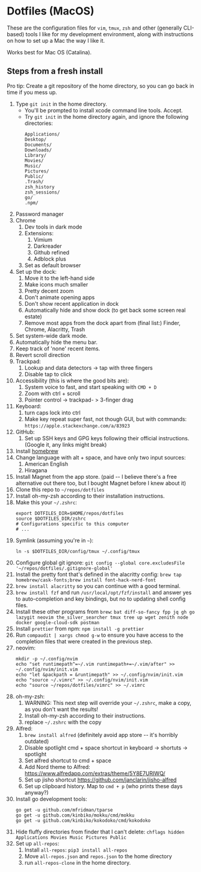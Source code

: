 # Dotfiles (MacOS)

These are the configuration files for `vim`, `tmux`, `zsh` and other (generally CLI-based) tools I like for my development environment, along with instructions on how to set up a Mac the way I like it.

Works best for Mac OS (Catalina).

## Steps from a fresh install

Pro tip: Create a git repository of the home directory, so you can go back in time if you mess up.

1. Type `git init` in the home directory.
   - You'll be prompted to install xcode command line tools. Accept.
   - Try `git init` in the home directory again, and ignore the following directories:
     ```
     Applications/
     Desktop/
     Documents/
     Downloads/
     Library/
     Movies/
     Music/
     Pictures/
     Public/
     .Trash/
     zsh_history
     zsh_sessions/
     go/
     .npm/
     ```
1. Password manager
1. Chrome
   1. Dev tools in dark mode
   1. Extensions:
      1. Vimium
      1. Darkreader
      1. Github refined
      1. Adblock plus
   1. Set as default browser
1. Set up the dock:
   1. Move it to the left-hand side
   1. Make icons much smaller
   1. Pretty decent zoom
   1. Don't animate opening apps
   1. Don't show recent application in dock
   1. Automatically hide and show dock (to get back some screen real estate)
   1. Remove most apps from the dock apart from (final list:) Finder, Chrome, Alacritty, Trash
1. Set system-wide dark mode.
1. Automatically hide the menu bar.
1. Keep track of 'none' recent items.
1. Revert scroll direction
1. Trackpad:
   1. Lookup and data detectors -> tap with three fingers
   1. Disable tap to click
1. Accessibility (this is where the good bits are):
   1. System voice to fast, and start speaking with `CMD + D`
   1. Zoom with ctrl + scroll
   1. Pointer control -> trackpad- > 3-finger drag
1. Keyboard:
   1. turn caps lock into ctrl
   1. Make key repeat super fast, not though GUI, but with commands: `https://apple.stackexchange.com/a/83923`
1. GitHub:
   1. Set up SSH keys and GPG keys following their official instructions. (Google it, any links might break)
1. Install [homebrew](https://brew.sh/)
1. Change language with alt + space, and have only two input sources:
   1. American English
   1. Hiragana
1. Install Magnet from the app store. (paid -- I believe there's a free alternative out there too, but I bought Magnet before I knew about it)
1. Clone this repo to `~/repos/dotfiles`
1. Install oh-my-zsh according to their installation instructions.
1. Make this your `~/.zshrc`:
   ```
   export DOTFILES_DIR=$HOME/repos/dotfiles
   source $DOTFILES_DIR/zshrc
   # Configurations specific to this computer
   # ...
   ```
1. Symlink (assuming you're in `~`):
   ```
   ln -s $DOTFILES_DIR/config/tmux ~/.config/tmux
   ```
1. Configure global git ignore: `git config --global core.excludesFile '~/repos/dotfiles/.gitignore-global'`
1. Install the pretty font that's defined in the alacritty config: `brew tap homebrew/cask-fonts;brew install font-hack-nerd-font`
1. `brew install alacritty` so you can continue with a good terminal.
1. `brew install fzf` and run `/usr/local/opt/fzf/install` and answer yes to auto-completion and key bindings, but no to updating shell config files.
1. Install these other programs from `brew`: `bat diff-so-fancy fpp jq gh go lazygit neovim the_silver_searcher tmux tree up wget zenith node docker google-cloud-sdk postman`
1. Install `prettier` from npm: `npm install -g prettier`
1. Run `compaudit | xargs chmod g-w` to ensure you have access to the completion files that were created in the previous step.
1. neovim:
   ```
   mkdir -p ~/.config/nvim
   echo "set runtimepath^=~/.vim runtimepath+=~/.vim/after" >> ~/.config/nvim/init.vim
   echo "let &packpath = &runtimepath" >> ~/.config/nvim/init.vim
   echo "source ~/.vimrc" >> ~/.config/nvim/init.vim
   echo "source ~/repos/dotfiles/vimrc" >> ~/.vimrc
   ```
1. oh-my-zsh:
   1. WARNING: This next step will override your `~/.zshrc`, make a copy, as you don't want the results!
   1. Install oh-my-zsh according to their instructions.
   1. replace `~/.zshrc` with the copy
1. Alfred:
   1. `brew install alfred` (definitely avoid app store -- it's horribly outdated)
   1. Disable spotlight cmd + space shortcut in keyboard -> shortuts -> spotlight
   1. Set alfred shortcut to cmd + space
   1. Add Nord theme to Alfred: https://www.alfredapp.com/extras/theme/5Y8E7URIWQ/
   1. Set up jisho shortcut https://github.com/janclarin/jisho-alfred
   1. Set up clipboard history. Map to `cmd + p` (who prints these days anyway?)
1. Install go development tools:
   ```console
   go get -u github.com/mfridman/tparse
   go get -u github.com/kinbiko/mokku/cmd/mokku
   go get -u github.com/kinbiko/kokodoko/cmd/kokodoko
   ```
1. Hide fluffy directories from finder that I can't delete: `chflags hidden Applications Movies Music Pictures Public`
1. Set up `all-repos`:
   1. Install `all-repos`: `pip3 install all-repos`
   1. Move `all-repos.json` and `repos.json` to the home directory
   1. run `all-repos-clone` in the home directory.
